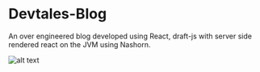# Devtales-Blog
An over engineered blog developed using React, draft-js with server side rendered react on the JVM using Nashorn. 

![alt text](https://api.travis-ci.org/d-baranowski/Devtales-Blog.svg?branch=master)
